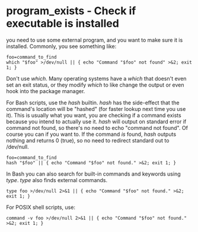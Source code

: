# program_exists - Check if executable is installed

you need to use some external program, and you want to make sure it is
installed. Commonly, you see something like:

    foo=command_to_find
    which "$foo" >/dev/null || { echo "Command "$foo" not found" >&2; exit 1; }

Don't use *which*. Many operating systems have a *which* that doesn't
even set an exit status, or they modify *which* to like change the
output or even hook into the package manager.

For Bash scripts, use the *hash* builtin. *hash* has the side-effect
that the command's location will be "hashed" (for faster lookup next
time you use it). This is usually what you want, you are checking if a
command exists because you intend to actually use it. *hash* will output
on standard error if command not found, so there's no need to echo
"command not found". Of course you can if you want to. If the command
*is* found, *hash* outputs nothing and returns 0 (true), so no need to
redirect standard out to /dev/null.

    foo=command_to_find
    hash "$foo" || { echo "Command "$foo" not found." >&2; exit 1; }

In Bash you can also search for built-in commands and keywords using
*type*. *type* also finds external commands.

    type foo >/dev/null 2>&1 || { echo "Command "$foo" not found." >&2; exit 1; }

For POSIX shell scripts, use:

    command -v foo >/dev/null 2>&1 || { echo "Command "$foo" not found." >&2; exit 1; }
